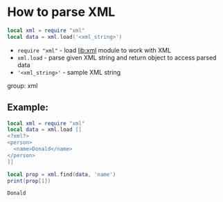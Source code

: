 # How to parse XML

```lua
local xml = require "xml"
local data = xml.load('<xml_string>')
```

- `require "xml"` - load [lib:xml](https://onelinerhub.com/lua/install-xml-module-with-luarocks) module to work with XML
- `xml.load` - parse given XML string and return object to access parsed data
- `'<xml_string>'` - sample XML string

group: xml

## Example: 
```lua
local xml = require "xml"
local data = xml.load [[
<?xml?>
<person>
  <name>Donald</name>
</person>
]]

local prop = xml.find(data, 'name')
print(prop[1])
```
```
Donald

```

